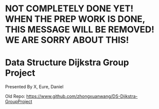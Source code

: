 # NOT COMPLETELY DONE YET! WHEN THE PREP WORK IS DONE, THIS MESSAGE WILL BE REMOVED! WE ARE SORRY ABOUT THIS!
# Data Structure Dijkstra Group Project
Presented By X, Eure, Daniel

Old Repo: https://www.github.com/zhongxuanwang/DS-Dijkstra-GroupProject